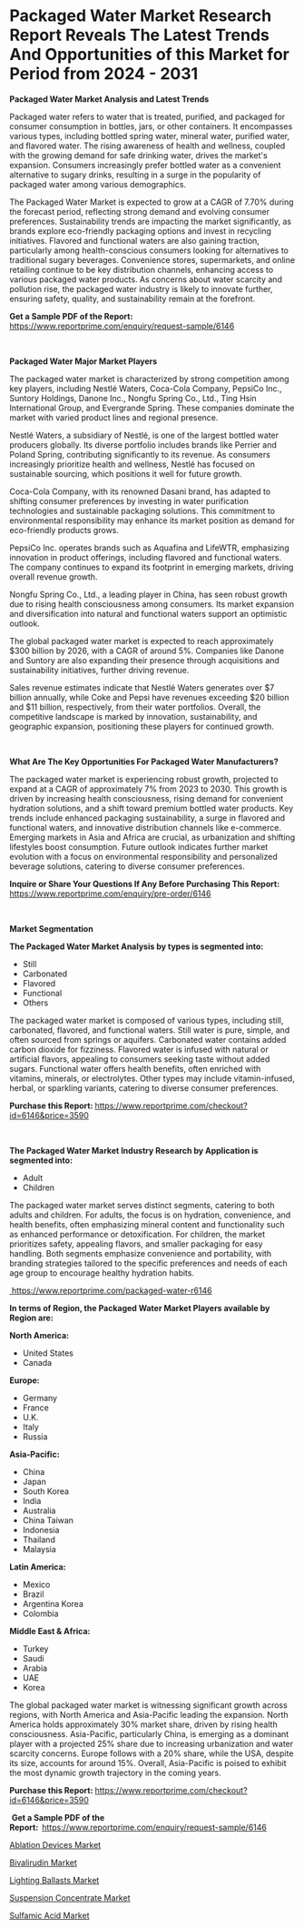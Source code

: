 <p><h1>Packaged Water Market Research Report Reveals The Latest Trends And Opportunities of this Market for Period from 2024 - 2031</h1></p><p><strong>Packaged Water Market Analysis and Latest Trends</strong></p>
<p><p>Packaged water refers to water that is treated, purified, and packaged for consumer consumption in bottles, jars, or other containers. It encompasses various types, including bottled spring water, mineral water, purified water, and flavored water. The rising awareness of health and wellness, coupled with the growing demand for safe drinking water, drives the market's expansion. Consumers increasingly prefer bottled water as a convenient alternative to sugary drinks, resulting in a surge in the popularity of packaged water among various demographics.</p><p>The Packaged Water Market is expected to grow at a CAGR of 7.70% during the forecast period, reflecting strong demand and evolving consumer preferences. Sustainability trends are impacting the market significantly, as brands explore eco-friendly packaging options and invest in recycling initiatives. Flavored and functional waters are also gaining traction, particularly among health-conscious consumers looking for alternatives to traditional sugary beverages. Convenience stores, supermarkets, and online retailing continue to be key distribution channels, enhancing access to various packaged water products. As concerns about water scarcity and pollution rise, the packaged water industry is likely to innovate further, ensuring safety, quality, and sustainability remain at the forefront.</p></p>
<p><strong>Get a Sample PDF of the Report:&nbsp;</strong> <a href="https://www.reportprime.com/enquiry/request-sample/6146">https://www.reportprime.com/enquiry/request-sample/6146</a></p>
<p>&nbsp;</p>
<p><strong>Packaged Water Major Market Players</strong></p>
<p><p>The packaged water market is characterized by strong competition among key players, including Nestlé Waters, Coca-Cola Company, PepsiCo Inc., Suntory Holdings, Danone Inc., Nongfu Spring Co., Ltd., Ting Hsin International Group, and Evergrande Spring. These companies dominate the market with varied product lines and regional presence.</p><p>Nestlé Waters, a subsidiary of Nestlé, is one of the largest bottled water producers globally. Its diverse portfolio includes brands like Perrier and Poland Spring, contributing significantly to its revenue. As consumers increasingly prioritize health and wellness, Nestlé has focused on sustainable sourcing, which positions it well for future growth. </p><p>Coca-Cola Company, with its renowned Dasani brand, has adapted to shifting consumer preferences by investing in water purification technologies and sustainable packaging solutions. This commitment to environmental responsibility may enhance its market position as demand for eco-friendly products grows.</p><p>PepsiCo Inc. operates brands such as Aquafina and LifeWTR, emphasizing innovation in product offerings, including flavored and functional waters. The company continues to expand its footprint in emerging markets, driving overall revenue growth.</p><p>Nongfu Spring Co., Ltd., a leading player in China, has seen robust growth due to rising health consciousness among consumers. Its market expansion and diversification into natural and functional waters support an optimistic outlook.</p><p>The global packaged water market is expected to reach approximately $300 billion by 2026, with a CAGR of around 5%. Companies like Danone and Suntory are also expanding their presence through acquisitions and sustainability initiatives, further driving revenue. </p><p>Sales revenue estimates indicate that Nestlé Waters generates over $7 billion annually, while Coke and Pepsi have revenues exceeding $20 billion and $11 billion, respectively, from their water portfolios. Overall, the competitive landscape is marked by innovation, sustainability, and geographic expansion, positioning these players for continued growth.</p></p>
<p>&nbsp;</p>
<p><strong>What Are The Key Opportunities For Packaged Water Manufacturers?</strong></p>
<p><p>The packaged water market is experiencing robust growth, projected to expand at a CAGR of approximately 7% from 2023 to 2030. This growth is driven by increasing health consciousness, rising demand for convenient hydration solutions, and a shift toward premium bottled water products. Key trends include enhanced packaging sustainability, a surge in flavored and functional waters, and innovative distribution channels like e-commerce. Emerging markets in Asia and Africa are crucial, as urbanization and shifting lifestyles boost consumption. Future outlook indicates further market evolution with a focus on environmental responsibility and personalized beverage solutions, catering to diverse consumer preferences.</p></p>
<p><strong>Inquire or Share Your Questions If Any Before Purchasing This Report:</strong> <a href="https://www.reportprime.com/enquiry/pre-order/6146">https://www.reportprime.com/enquiry/pre-order/6146</a></p>
<p>&nbsp;</p>
<p><strong>Market Segmentation</strong></p>
<p><strong>The Packaged Water Market Analysis by types is segmented into:</strong></p>
<p><ul><li>Still</li><li>Carbonated</li><li>Flavored</li><li>Functional</li><li>Others</li></ul></p>
<p><p>The packaged water market is composed of various types, including still, carbonated, flavored, and functional waters. Still water is pure, simple, and often sourced from springs or aquifers. Carbonated water contains added carbon dioxide for fizziness. Flavored water is infused with natural or artificial flavors, appealing to consumers seeking taste without added sugars. Functional water offers health benefits, often enriched with vitamins, minerals, or electrolytes. Other types may include vitamin-infused, herbal, or sparkling variants, catering to diverse consumer preferences.</p></p>
<p><strong>Purchase this Report:&nbsp;</strong><a href="https://www.reportprime.com/checkout?id=6146&price=3590">https://www.reportprime.com/checkout?id=6146&price=3590</a></p>
<p>&nbsp;</p>
<p><strong>The Packaged Water Market Industry Research by Application is segmented into:</strong></p>
<p><ul><li>Adult</li><li>Children</li></ul></p>
<p><p>The packaged water market serves distinct segments, catering to both adults and children. For adults, the focus is on hydration, convenience, and health benefits, often emphasizing mineral content and functionality such as enhanced performance or detoxification. For children, the market prioritizes safety, appealing flavors, and smaller packaging for easy handling. Both segments emphasize convenience and portability, with branding strategies tailored to the specific preferences and needs of each age group to encourage healthy hydration habits.</p></p>
<p><a href="https://www.reportprime.com/packaged-water-r6146">&nbsp;https://www.reportprime.com/packaged-water-r6146</a></p>
<p><strong>In terms of Region, the Packaged Water Market Players available by Region are:</strong></p>
<p>
    <p> <strong> North America: </strong>
        <ul>
            <li>United States</li>
            <li>Canada</li>
        </ul>
        </p> 
    <p> <strong> Europe: </strong>
        <ul>
            <li>Germany</li>
            <li>France</li>
            <li>U.K.</li>
            <li>Italy</li>
            <li>Russia</li>
        </ul>
        </p> 
    <p> <strong> Asia-Pacific: </strong>
        <ul>
            <li>China</li>
            <li>Japan</li>
            <li>South Korea</li>
            <li>India</li>
            <li>Australia</li>
            <li>China Taiwan</li>
            <li>Indonesia</li>
            <li>Thailand</li>
            <li>Malaysia</li>
        </ul>
        </p> 
    <p> <strong> Latin America: </strong>
        <ul>
            <li>Mexico</li>
            <li>Brazil</li>
            <li>Argentina Korea</li>
            <li>Colombia</li>
        </ul>
        </p> 
    <p> <strong> Middle East & Africa: </strong>
        <ul>
            <li>Turkey</li>
            <li>Saudi</li>
            <li>Arabia</li>
            <li>UAE</li>
            <li>Korea</li>
        </ul>
    </p>
    </p>
<p><p>The global packaged water market is witnessing significant growth across regions, with North America and Asia-Pacific leading the expansion. North America holds approximately 30% market share, driven by rising health consciousness. Asia-Pacific, particularly China, is emerging as a dominant player with a projected 25% share due to increasing urbanization and water scarcity concerns. Europe follows with a 20% share, while the USA, despite its size, accounts for around 15%. Overall, Asia-Pacific is poised to exhibit the most dynamic growth trajectory in the coming years.</p></p>
<p><strong>Purchase this Report: </strong><a href="https://www.reportprime.com/checkout?id=6146&price=3590">https://www.reportprime.com/checkout?id=6146&price=3590</a></p>
<p>&nbsp;<strong>Get a Sample PDF of the Report:&nbsp;&nbsp;</strong><a href="https://www.reportprime.com/enquiry/request-sample/6146">https://www.reportprime.com/enquiry/request-sample/6146</a></p>
<p><strong></strong></p>
<p><p><a href="https://medium.com/@tracey.gray97887/the-comprehensive-ablation-devices-market-research-report-is-essential-for-understanding-current-fbb995a228d4">Ablation Devices Market</a></p><p><a href="https://www.linkedin.com/pulse/bivalirudin-industry-forecast-market-shifts-strategic-imperatives-mg6se?trackingId=Hn1wn5%2F7QWagZ2tmdxBzkg%3D%3D">Bivalirudin Market</a></p><p><a href="https://www.linkedin.com/pulse/global-lighting-ballasts-market-product-type-application-jyvze?trackingId=JOd53eqNRrGIPqTLJaMMxA%3D%3D">Lighting Ballasts Market</a></p><p><a href="https://issuu.com/reportprime-2/docs/suspension-concentrate-market-size-_60ff055bae600c">Suspension Concentrate Market</a></p><p><a href="https://issuu.com/reportprime-2/docs/sulfamic-acid-market-size-2030.pptx_1fdf581c0033eb">Sulfamic Acid Market</a></p></p>